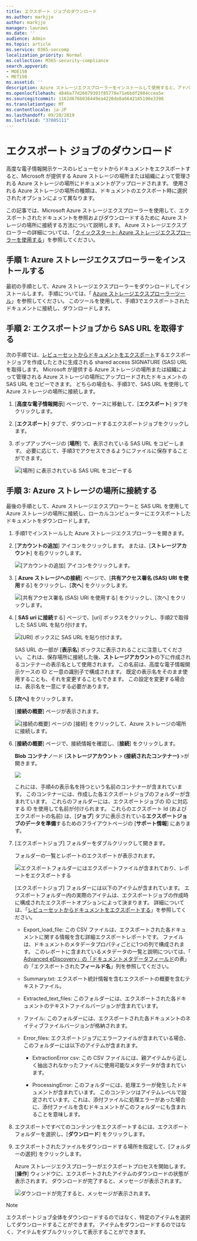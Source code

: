 ```yaml
---
title: エクスポート ジョブのダウンロード
ms.author: markjjo
author: markjjo
manager: laurawi
ms.date: ''
audience: Admin
ms.topic: article
ms.service: O365-seccomp
localization_priority: Normal
ms.collection: M365-security-compliance
search.appverid:
- MOE150
- MET150
ms.assetid: ''
description: Azure ストレージエクスプローラーをインストールして使用すると、アドバンスト eDiscovery のレビューセットからエクスポートされたドキュメントをダウンロードできます。
ms.openlocfilehash: 4846a77d26079303f85778e71e6bdf2804ccea5e
ms.sourcegitcommit: 1162d676b036449ea4220de8a6642165190e3398
ms.translationtype: MT
ms.contentlocale: ja-JP
ms.lasthandoff: 09/20/2019
ms.locfileid: "37085111"
---
```

# <a name="download-export-jobs"></a>エクスポート ジョブのダウンロード

高度な電子情報開示ケースのレビューセットからドキュメントをエクスポートすると、Microsoft が提供する Azure ストレージの場所または組織によって管理される Azure ストレージの場所にドキュメントがアップロードされます。 使用される Azure ストレージの場所の種類は、ドキュメントのエクスポート時に選択されたオプションによって異なります。 

この記事では、Microsoft Azure ストレージエクスプローラーを使用して、エクスポートされたドキュメントを参照およびダウンロードするために Azure ストレージの場所に接続する方法について説明します。 Azure ストレージエクスプローラーの詳細については、「[クイックスタート: Azure ストレージエクスプローラーを使用する](https://docs.microsoft.com/en-us/azure/storage/blobs/storage-quickstart-blobs-storage-explorer)」を参照してください。

## <a name="step-1-install-the-azure-storage-explorer"></a>手順 1: Azure ストレージエクスプローラーをインストールする

最初の手順として、Azure ストレージエクスプローラーをダウンロードしてインストールします。 手順については、「 [Azure ストレージエクスプローラーツール](https://go.microsoft.com/fwlink/p/?LinkId=544842)」を参照してください。 このツールを使用して、手順3でエクスポートされたドキュメントに接続し、ダウンロードします。

## <a name="step-2-obtain-the-sas-url-from-the-export-job"></a>手順 2: エクスポートジョブから SAS URL を取得する

次の手順では、[レビューセットからドキュメントをエクスポート](export-documents-from-review-set.md)するエクスポートジョブを作成したときに生成される shared access SIGNATURE (SAS) URL を取得します。 Microsoft が提供する Azure ストレージの場所または組織によって管理される Azure ストレージの場所にアップロードされたドキュメントの SAS URL をコピーできます。 どちらの場合も、手順3で、SAS URL を使用して Azure ストレージの場所に接続します。

1. [**高度な電子情報開示**] ページで、ケースに移動して、[**エクスポート**] タブをクリックします。

2. [**エクスポート**] タブで、ダウンロードするエクスポートジョブをクリックします。

3. ポップアップページの [**場所**] で、表示されている SAS URL をコピーします。 必要に応じて、手順3でアクセスできるようにファイルに保存することができます。
 
   ![[場所] に表示されている SAS URL をコピーする](./media/eDiscoExportJob.png)

## <a name="step-3-connect-to-the-azure-storage-location"></a>手順 3: Azure ストレージの場所に接続する

最後の手順として、Azure ストレージエクスプローラーと SAS URL を使用して Azure ストレージの場所に接続し、ローカルコンピューターにエクスポートしたドキュメントをダウンロードします。

1.  手順1でインストールした Azure ストレージエクスプローラーを開きます。

2. [**アカウントの追加**] アイコンをクリックします。 または、[**ストレージアカウント**] を右クリックします。

   ![[アカウントの追加] アイコンをクリックします。](./media/AzureStorageConnect.png)

3.  [ **Azure ストレージへの接続**] ページで、[**共有アクセス署名 (SAS) URI を使用**する] をクリックし、[**次へ**] をクリックします。

    ![[共有アクセス署名 (SAS) URI を使用する] をクリックし、[次へ] をクリックします。](./media/AzureStorageConnect2.png)

4.  [ **SAS uri に接続**する] ページで、[uri] ボックスをクリックし、手順2で取得した SAS URL を貼り付けます。 

    ![[URI] ボックスに SAS URL を貼り付けます。](./media/AzureStorageConnect3.png)

    SAS URL の一部が [**表示名**] ボックスに表示されることに注意してください。 これは、保存場所に接続した後、**ストレージアカウント**の下に作成されるコンテナーの表示名として使用されます。 この名前は、高度な電子情報開示ケースの ID と一意の識別子で構成されます。 既定の表示名をそのまま使用することも、それを変更することもできます。 この設定を変更する場合は、表示名を一意にする必要があります。

5.  **[次へ]** をクリックします。

    [**接続の概要**] ページが表示されます。
   
    ![[接続の概要] ページの [接続] をクリックして、Azure ストレージの場所に接続します。](./media/AzureStorageConnect4.png)

6. [**接続の概要**] ページで、接続情報を確認し、[**接続**] をクリックします。 

    **Blob コンテナ**ノード (**ストレージアカウント** > **(接続されたコンテナー)** \>が開きます。 

    ![](./media/AzureStorageConnect5.png)

    これには、手順4の表示名を持つという名前のコンテナーが含まれています。 このコンテナーには、作成した各エクスポートジョブのフォルダーが含まれています。 これらのフォルダーには、エクスポートジョブの ID に対応する ID を使用して名前が付けられます。 これらのエクスポート Id (およびエクスポートの名前) は、[**ジョブ**] タブに表示されている**エクスポートジョブのデータを準備**するためのフライアウトページの [**サポート情報**] にあります。

7. [エクスポートジョブ] フォルダーをダブルクリックして開きます。

   フォルダーの一覧とレポートのエクスポートが表示されます。
   
    ![エクスポートフォルダーにはエクスポートファイルが含まれており、レポートをエクスポートする](./media/AzureStorageConnect6.png)

   [エクスポートジョブ] フォルダーには以下のアイテムが含まれています。 エクスポートフォルダー内の実際のアイテムは、エクスポートジョブの作成時に構成されたエクスポートオプションによって決まります。 詳細については、「[レビューセットからドキュメントをエクスポートする](export-documents-from-review-set.md)」を参照してください。

    - Export_load_file: この CSV ファイルは、エクスポートされた各ドキュメントに関する情報を含む詳細エクスポートレポートです。 ファイルは、ドキュメントのメタデータプロパティごとに1つの列で構成されます。 このレポートに含まれているメタデータの一覧と説明については、「 [Advanced eDiscovery」の「ドキュメントメタデータフィールド](document-metadata-fields.md)の表」の「エクスポートされた**フィールド名**」列を参照してください。
    
    - Summary.txt: エクスポート統計情報を含むエクスポートの概要を含むテキストファイル。
    
    - Extracted_text_files: このフォルダーには、エクスポートされた各ドキュメントのテキストファイルバージョンが含まれています。
     
    - ファイル: このフォルダーには、エクスポートされた各ドキュメントのネイティブファイルバージョンが格納されます。
    
    - Error_files: エクスポートジョブにエラーファイルが含まれている場合、このフォルダーには以下のアイテムが含まれます。 
        
      - ExtractionError csv: この CSV ファイルには、親アイテムから正しく抽出されなかったファイルに使用可能なメタデータが含まれています。
        
      - ProcessingError: このフォルダーには、処理エラーが発生したドキュメントが含まれています。 このコンテンツはアイテムレベルで設定されています。これは、添付ファイルに処理エラーがあった場合に、添付ファイルを含むドキュメントがこのフォルダーにも含まれることを意味します。
 
8. エクスポートですべてのコンテンツをエクスポートするには、エクスポートフォルダーを選択し、[**ダウンロード**] をクリックします。

9. エクスポートされたファイルをダウンロードする場所を指定して、[フォルダーの選択] をクリックします。

    Azure ストレージエクスプローラーがエクスポートプロセスを開始します。 [**操作**] ウィンドウに、エクスポートされたアイテムのダウンロードの状態が表示されます。 ダウンロードが完了すると、メッセージが表示されます。

    ![ダウンロードが完了すると、メッセージが表示されます。](./media/AzureStorageConnect8.png)

> [!NOTE]
> エクスポートジョブ全体をダウンロードするのではなく、特定のアイテムを選択してダウンロードすることができます。 アイテムをダウンロードするのではなく、アイテムをダブルクリックして表示することができます。